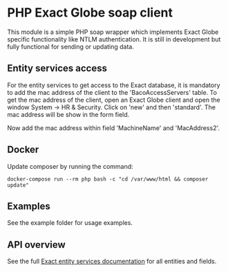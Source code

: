 # PHP Exact Globe soap client

This module is a simple PHP soap wrapper which implements Exact Globe specific functionality like NTLM authentication. 
It is still in 
development but fully functional for sending or updating data.

## Entity services access

For the entity services to get access to the Exact database, it is mandatory to add the mac address of the client to 
the 'BacoAccessServers' table. To get the mac address of the client, open an Exact Globe client and open the window 
System -> HR & Security. Click on 'new' and then 'standard'. The mac address will be show in the form field.

Now add the mac address within field 'MachineName' and 'MacAddress2'.

## Docker
Update composer by running the command:

    docker-compose run --rm php bash -c "cd /var/www/html && composer update"

## Examples

See the example folder for usage examples.

## API overview

See the full [Exact entity services documentation](https://www.exactsoftware.com/docs/DocView.aspx?DocumentID={709c8dd6-9938-457d-9a56-868683fcfc05}) for all entities and fields.